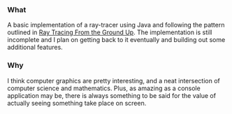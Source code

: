 ### What
A basic implementation of a ray-tracer using Java and following the pattern outlined in [Ray Tracing From the Ground Up](http://www.raytracegroundup.com/).
The implementation is still incomplete and I plan on getting back to it eventually and building out some additional features.


### Why
I think computer graphics are pretty interesting, and a neat intersection of computer science and mathematics. Plus, as amazing as a console
application may be, there is always something to be said for the value of actually seeing something take place on screen.